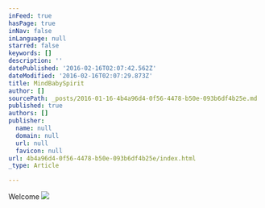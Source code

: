 ```yaml
---
inFeed: true
hasPage: true
inNav: false
inLanguage: null
starred: false
keywords: []
description: ''
datePublished: '2016-02-16T02:07:42.562Z'
dateModified: '2016-02-16T02:07:29.873Z'
title: MindBabySpirit
author: []
sourcePath: _posts/2016-01-16-4b4a96d4-0f56-4478-b50e-093b6df4b25e.md
published: true
authors: []
publisher:
  name: null
  domain: null
  url: null
  favicon: null
url: 4b4a96d4-0f56-4478-b50e-093b6df4b25e/index.html
_type: Article

---
```

Welcome ![](https://the-grid-user-content.s3-us-west-2.amazonaws.com/eac95583-90e4-4f3d-bb09-5424b4578f2c.jpg)